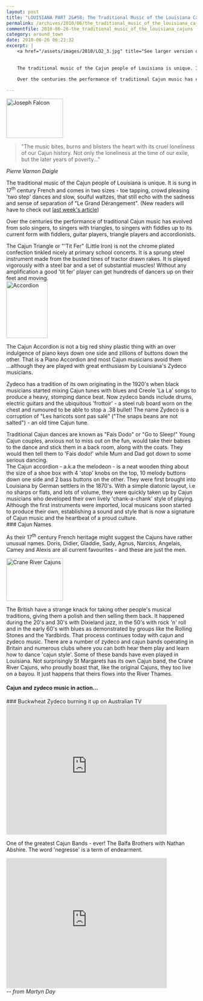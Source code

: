 ```yaml
---
layout: post
title: "LOUISIANA PART 2&#58; The Traditional Music of the Louisiana Cajuns"
permalink: /archives/2010/06/the_traditional_music_of_the_louisiana_cajuns.html
commentfile: 2010-06-26-the_traditional_music_of_the_louisiana_cajuns
category: around_town
date: 2010-06-26 06:23:32
excerpt: |
    <a href="/assets/images/2010/LO2_3.jpg" title="See larger version of - Joseph Falcon"><img src="/assets/images/2010/LO2_3_thumb.jpg" width="150" height="104" alt="Joseph Falcon" class="photo right" /></a>
    
    
    The traditional music of the Cajun people of Louisiana is unique. It is sung in 17<sup>th</sup> century French and comes in two sizes - toe tapping, crowd pleasing 'two step' dances and slow, soulful waltzes, that still echo with the sadness and sense of separation of "Le Grand D&#233;rangement". (New readers will have to check out <a href="https://stmargarets.london/archives/2010/06/louisiana_part_1_le_grand_drangement_of_1755.html">last week's article</a>)
    
    Over the centuries the performance of traditional Cajun music has evolved from solo singers, to singers with triangles, to singers with fiddles up to its current form with fiddlers, guitar players, triangle players and accordionists.

---
```


<a href="/assets/images/2010/LO2_3.jpg" title="See larger version of - Joseph Falcon"><img src="/assets/images/2010/LO2_3_thumb.jpg" width="150" height="104" alt="Joseph Falcon" class="photo right" /></a>

> "The music bites, burns and blisters the heart with its cruel loneliness of our Cajun history. Not only the loneliness at the time of our exile, but the later years of poverty..."

<cite>Pierre Varnon Daigle</cite>

The traditional music of the Cajun people of Louisiana is unique. It is sung in 17<sup>th</sup> century French and comes in two sizes - toe tapping, crowd pleasing 'two step' dances and slow, soulful waltzes, that still echo with the sadness and sense of separation of "Le Grand Dérangement". (New readers will have to check out [last week's article](/archives/2010/06/louisiana_part_1_le_grand_drangement_of_1755.html.))

Over the centuries the performance of traditional Cajun music has evolved from solo singers, to singers with triangles, to singers with fiddles up to its current form with fiddlers, guitar players, triangle players and accordionists.

<div markdown="1" class="box">
The Cajun Triangle or "'Tit Fer" (Little Iron) is not the chrome plated confection tinkled nicely at primary school concerts. It is a sprung steel instrument made from the busted tines of tractor drawn rakes. It is played vigorously with a steel bar and a set of substantial muscles! Without any amplification a good 'tit fer' player can get hundreds of dancers up on their feet and moving.

</div>
<a href="/assets/images/2010/LO2_1.jpg" title="See larger version of - Accordian"><img src="/assets/images/2010/LO2_1_thumb.jpg" width="109" height="150" alt="Accordion " class="photo right" /></a>

The Cajun Accordion is not a big red shiny plastic thing with an over indulgence of piano keys down one side and zillions of buttons down the other. That is a Piano Accordion and most Cajun musicians avoid them ...although they are played with great enthusiasm by Louisiana's Zydeco musicians.

Zydeco has a tradition of its own originating in the 1920's when black musicians started mixing Cajun tunes with blues and Creole 'La La' songs to produce a heavy, stomping dance beat. Now zydeco bands include drums, electric guitars and the ubiquitous 'frottoir' - a steel rub board worn on the chest and rumoured to be able to stop a .38 bullet! The name Zydeco is a corruption of "Les haricots sont pas salé" ("The snaps beans are not salted") - an old time Cajun tune.

<div markdown="1" class="box">
Traditional Cajun dances are known as "Fais Dodo" or "Go to Sleep!" Young Cajun couples, anxious not to miss out on the fun, would take their babies to the dance and stick them in a back room, along with the coats. They would then tell them to 'Fais dodo!' while Mum and Dad got down to some serious dancing.

</div>
The Cajun accordion - a.k.a the melodeon - is a neat wooden thing about the size of a shoe box with 4 'stop' knobs on the top, 10 melody buttons down one side and 2 bass buttons on the other. They were first brought into Louisiana by German settlers in the 1870's. With a simple diatonic layout, i.e no sharps or flats, and lots of volume, they were quickly taken up by Cajun musicians who developed their own lively 'chank-a-chank' style of playing. Although the first instruments were imported, local musicans soon started to produce their own, establishing a sound and style that is now a signature of Cajun music and the heartbeat of a proud culture.

<div markdown="1" class="box">
### Cajun Names

As their 17<sup>th</sup> century French heritage might suggest the Cajuns have rather unusual names. Doris, Didier, Gladdie, Sady, Agnus, Narciss, Angelais, Camey and Alexis are all current favourites - and these are just the men.

</div>
<a href="/assets/images/2010/LO2_2.jpg" title="See larger version of - Crane River Cajuns"><img src="/assets/images/2010/LO2_2_thumb.jpg" width="150" height="113" alt="Crane River Cajuns" class="photo right" /></a>

The British have a strange knack for taking other people's musical traditions, giving them a polish and then selling them back. It happened during the 20's and 30's with Dixieland jazz, in the 50's with rock 'n' roll and in the early 60's with blues as demonstrated by groups like the Rolling Stones and the Yardbirds. That process continues today with cajun and zydeco music. There are a number of zydeco and cajun bands operating in Britain and numerous clubs where you can both hear them play and learn how to dance 'cajun style'. Some of these bands have even played in Louisiana. Not surprisingly St Margarets has its own Cajun band, the Crane River Cajuns, who proudly boast that, like the original Cajuns, they too live on a bayou. It just happens that theirs flows into the River Thames.

#### Cajun and zydeco music in action...

<div markdown="1" class="box">
### Buckwheat Zydeco burning it up on Australian TV

<object width="425" height="344">
<param name="movie" value="/assets/images/2010/kCBCPlXkqAI&hl=en_US&fs=1&rel=0"></param><param name="allowFullScreen" value="true"></param><param name="allowscriptaccess" value="always"></param><embed src="http://www.youtube.com/v/kCBCPlXkqAI&hl=en_US&fs=1&rel=0" type="application/x-shockwave-flash" allowscriptaccess="always" allowfullscreen="true" width="425" height="344"></embed></object>

One of the greatest Cajun Bands - ever! The Balfa Brothers with Nathan Abshire. The word 'negresse' is a term of endearment.

<object width="425" height="344">
<param name="movie" value="/assets/images/2010/RUI7LxZI650&hl=en_US&fs=1&rel=0"></param><param name="allowFullScreen" value="true"></param><param name="allowscriptaccess" value="always"></param><embed src="http://www.youtube.com/v/RUI7LxZI650&hl=en_US&fs=1&rel=0" type="application/x-shockwave-flash" allowscriptaccess="always" allowfullscreen="true" width="425" height="344"></embed></object>

</div>
<cite>-- from Martyn Day</cite>
